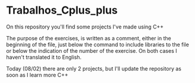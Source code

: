 # Trabalhos_Cplus_plus
On this repository you'll find some projects I've made using C++

The purpose of the exercises, is written as a comment, either in the beginning of the file, just below the command to include libraries to the file or below the indication of the number of the exercise. On both cases I haven't translated it to English.

Today (08/02) there are only 2 projects, but I'll update the repository as soon as I learn more C++
